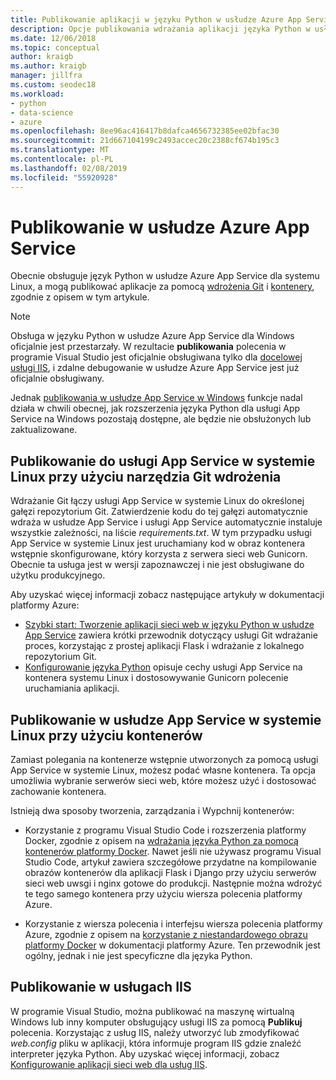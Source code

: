 ```yaml
---
title: Publikowanie aplikacji w języku Python w usłudze Azure App Service
description: Opcje publikowania wdrażania aplikacji języka Python w usłudze Azure App Service, w tym Git i kontenery dla systemów Linux i wdrażanie w usługach IIS.
ms.date: 12/06/2018
ms.topic: conceptual
author: kraigb
ms.author: kraigb
manager: jillfra
ms.custom: seodec18
ms.workload:
- python
- data-science
- azure
ms.openlocfilehash: 8ee96ac416417b8dafca4656732385ee02bfac30
ms.sourcegitcommit: 21d667104199c2493accec20c2388cf674b195c3
ms.translationtype: MT
ms.contentlocale: pl-PL
ms.lasthandoff: 02/08/2019
ms.locfileid: "55920928"
---
```

# <a name="publish-to-azure-app-service"></a>Publikowanie w usłudze Azure App Service

Obecnie obsługuje język Python w usłudze Azure App Service dla systemu Linux, a mogą publikować aplikacje za pomocą [wdrożenia Git](#publish-to-app-service-on-linux-using-git-deploy) i [kontenery](#publish-to-app-service-on-linux-using-containers), zgodnie z opisem w tym artykule.

> [!Note]
> Obsługa w języku Python w usłudze Azure App Service dla Windows oficjalnie jest przestarzały. W rezultacie **publikowania** polecenia w programie Visual Studio jest oficjalnie obsługiwana tylko dla [docelowej usługi IIS](#publish-to-iis), i zdalne debugowanie w usłudze Azure App Service jest już oficjalnie obsługiwany.
>
> Jednak [publikowania w usłudze App Service w Windows](publish-to-app-service-windows.md) funkcje nadal działa w chwili obecnej, jak rozszerzenia języka Python dla usługi App Service na Windows pozostają dostępne, ale będzie nie obsłużonych lub zaktualizowane.

## <a name="publish-to-app-service-on-linux-using-git-deploy"></a>Publikowanie do usługi App Service w systemie Linux przy użyciu narzędzia Git wdrożenia

Wdrażanie Git łączy usługi App Service w systemie Linux do określonej gałęzi repozytorium Git. Zatwierdzenie kodu do tej gałęzi automatycznie wdraża w usłudze App Service i usługi App Service automatycznie instaluje wszystkie zależności, na liście *requirements.txt*. W tym przypadku usługi App Service w systemie Linux jest uruchamiany kod w obraz kontenera wstępnie skonfigurowane, który korzysta z serwera sieci web Gunicorn. Obecnie ta usługa jest w wersji zapoznawczej i nie jest obsługiwane do użytku produkcyjnego.

Aby uzyskać więcej informacji zobacz następujące artykuły w dokumentacji platformy Azure:

- [Szybki start: Tworzenie aplikacji sieci web w języku Python w usłudze App Service](/azure/app-service/containers/quickstart-python?toc=%2Fpython%2Fazure%2FTOC.json) zawiera krótki przewodnik dotyczący usługi Git wdrażanie proces, korzystając z prostej aplikacji Flask i wdrażanie z lokalnego repozytorium Git.
- [Konfigurowanie języka Python](/azure/app-service/containers/how-to-configure-python) opisuje cechy usługi App Service na kontenera systemu Linux i dostosowywanie Gunicorn polecenie uruchamiania aplikacji.

## <a name="publish-to-app-service-on-linux-using-containers"></a>Publikowanie w usłudze App Service w systemie Linux przy użyciu kontenerów

Zamiast polegania na kontenerze wstępnie utworzonych za pomocą usługi App Service w systemie Linux, możesz podać własne kontenera. Ta opcja umożliwia wybranie serwerów sieci web, które możesz użyć i dostosować zachowanie kontenera.

Istnieją dwa sposoby tworzenia, zarządzania i Wypchnij kontenerów:

- Korzystanie z programu Visual Studio Code i rozszerzenia platformy Docker, zgodnie z opisem na [wdrażania języka Python za pomocą kontenerów platformy Docker](https://code.visualstudio.com/docs/python/tutorial-deploy-containers). Nawet jeśli nie używasz programu Visual Studio Code, artykuł zawiera szczegółowe przydatne na kompilowanie obrazów kontenerów dla aplikacji Flask i Django przy użyciu serwerów sieci web uwsgi i nginx gotowe do produkcji. Następnie można wdrożyć te tego samego kontenera przy użyciu wiersza polecenia platformy Azure.

- Korzystanie z wiersza polecenia i interfejsu wiersza polecenia platformy Azure, zgodnie z opisem na [korzystanie z niestandardowego obrazu platformy Docker](/azure/app-service/containers/tutorial-custom-docker-image) w dokumentacji platformy Azure. Ten przewodnik jest ogólny, jednak i nie jest specyficzne dla języka Python.

## <a name="publish-to-iis"></a>Publikowanie w usługach IIS

W programie Visual Studio, można publikować na maszynę wirtualną Windows lub inny komputer obsługujący usługi IIS za pomocą **Publikuj** polecenia. Korzystając z usług IIS, należy utworzyć lub zmodyfikować *web.config* pliku w aplikacji, która informuje program IIS gdzie znaleźć interpreter języka Python. Aby uzyskać więcej informacji, zobacz [Konfigurowanie aplikacji sieci web dla usług IIS](configure-web-apps-for-iis-windows.md).
